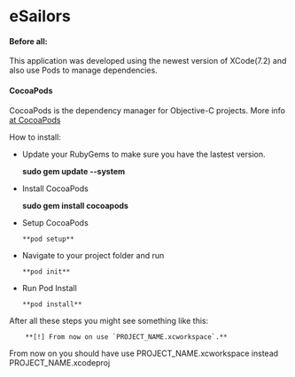 # eSailors

#### Before all:

This application was developed using the newest version of XCode(7.2) and also use Pods to manage dependencies.

#### CocoaPods

CocoaPods is the dependency manager for Objective-C projects. More info [at CocoaPods](https://cocoapods.org/)

How to install: 

 * Update your RubyGems to make sure you have the lastest version.
 		
      **sudo gem update --system**
        
 * Install CocoaPods
 		
      **sudo gem install cocoapods**

* Setup CocoaPods
 		
      **pod setup**
        
* Navigate to your project folder and run
		  
      **pod init**

* Run Pod Install
		  
      **pod install**
        
 After all these steps you might see something like this:
 
		**[!] From now on use `PROJECT_NAME.xcworkspace`.**
 
From now on you should have use PROJECT_NAME.xcworkspace instead PROJECT_NAME.xcodeproj
